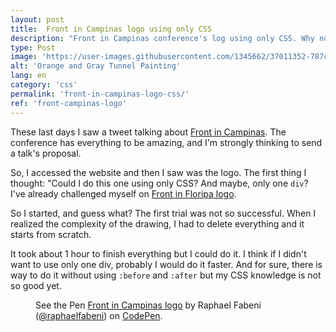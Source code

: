 ```yaml
---
layout: post
title:  Front in Campinas logo using only CSS
description: "Front in Campinas conference's log using only CSS. Why not?"
type: Post
image: 'https://user-images.githubusercontent.com/1345662/37011352-787c398a-20ce-11e8-9da1-679940a43c9d.jpg'
alt: 'Orange and Gray Tunnel Painting'
lang: en
category: 'css'
permalink: 'front-in-campinas-logo-css/'
ref: 'front-campinas-logo'
---
```


These last days I saw a tweet talking about [Front in Campinas](https://frontincampinas.com.br/). The conference has everything to be amazing, and I'm strongly thinking to send a talk's proposal.

So, I accessed the website and then I saw was the logo. The first thing I thought: "Could I do this one using only CSS? And maybe, only one `div`? I've already challenged myself on [Front in Floripa logo](front-in-floripa-logo-css/).

So I started, and guess what? The first trial was not so successful. When I realized the complexity of the drawing, I had to delete everything and it starts from scratch.

It took about 1 hour to finish everything but I could do it. I think if I didn't want to use only one div, probably I would do it faster. And for sure, there is way to do it without using `:before` and `:after` but my CSS knowledge is not so good yet.

<figure class="text-center loading">
	<p data-height="510" data-theme-id="4240" data-slug-hash="pamoOY" data-default-tab="result" data-user="raphaelfabeni" data-embed-version="2" data-pen-title="Front in Campinas logo" class="codepen">See the Pen <a href="https://codepen.io/raphaelfabeni/pen/pamoOY/">Front in Campinas logo</a> by Raphael Fabeni (<a href="https://codepen.io/raphaelfabeni">@raphaelfabeni</a>) on <a href="https://codepen.io">CodePen</a>.</p>
</figure>

<script async src="https://static.codepen.io/assets/embed/ei.js"></script>
